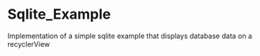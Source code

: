 # Sqlite_Example
Implementation of a simple sqlite example that displays database data on a recyclerView

